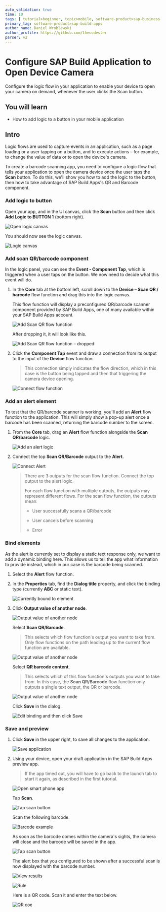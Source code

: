```yaml
---
auto_validation: true
time: 10
tags: [ tutorial>beginner, topic>mobile, software-product>sap-business-technology-platform]
primary_tag: software-product>sap-build-apps
author_name: Daniel Wroblewski
author_profile: https://github.com/thecodester
parser: v2
---
```

 

# Configure SAP Build Application to Open Device Camera
<!-- description --> Configure the logic flow in your application to enable your device to open your camera on demand, whenever the user clicks the Scan button.

## You will learn
  - How to add logic to a button in your mobile application


## Intro
Logic flows are used to capture events in an application, such as a page loading or a user tapping on a button, and to execute actions – for example, to change the value of data or to open the device's camera.

To create a barcode scanning app, you need to configure a logic flow that tells your application to open the camera device once the user taps the **Scan** button. To do this, we'll show you how to add the logic to the button, then how to take advantage of SAP Build Apps's QR and Barcode component.

### Add logic to button

Open your app, and in the UI canvas, click the **Scan** button and then click **Add Logic to BUTTON 1** (bottom right).

![Open logic canvas](Add_logic.png)

You should now see the logic canvas.

![Logic canvas](Add_logic.png)


### Add scan QR/barcode component

In the logic panel, you can see the **Event - Component Tap**, which is triggered when a user taps on the button. We now need to decide what this event will do.

1. In the **Core** tab at the bottom left, scroll down to the **Device – Scan QR / barcode** flow function and drag this into the logic canvas.

    This flow function will display a preconfigured QR/barcode scanner component provided by SAP Build Apps, one of many available within your SAP Build Apps account.  

    ![Add Scan QR flow function](ScanQR.png)

    After dropping it, it will look like this.

    ![Add Scan QR flow function – dropped](ScanQRa.png)


2. Click the **Component Tap** event and draw a connection from its output to the input of the **Device** flow function. 

    >This connection simply indicates the flow direction, which in this case is the button being tapped and then that triggering the camera device opening.

    ![Connect flow function](add_connector.png)



### Add an alert element

To test that the QR/barcode scanner is working, you'll add an **Alert** flow function to the application. This will simply show a pop-up alert once a barcode has been scanned, returning the barcode number to the screen.

1. From the **Core** tab, drag an **Alert** flow function alongside the **Scan QR/barcode** logic.

    ![Add an alert logic](add_alert.png)

2. Connect the top **Scan QR/Barcode** output to the **Alert**.

    ![Connect Alert](add_connector_alert.png)

    >There are 3 outputs for the scan flow function. Connect the top output to the alert logic.
    >
    >For each flow function with multiple outputs, the outputs may represent different flows. For the scan flow function, the outputs mean:
    >
    >- User successfully scans a QR/barcode
    >
    >- User cancels before scanning
    >
    >- Error







### Bind elements 

As the alert is currently set to display a static text response only, we want to add a dynamic binding here. This allows us to tell the app what information to provide instead, which in our case is the barcode being scanned.

1. Select the **Alert** flow function.

2. In the **Properties** tab, find the **Dialog title** property, and click the binding type (currently **ABC** or static text).
    
    ![Currently bound to element](Currently_bound.png)

3. Click **Output value of another node**.

    ![Output value of another node](Output_value.png)

    Select **Scan QR/Barcode**.

    >This selects which flow function's output you want to take from. Only flow functions on the path leading up to the current flow function are available.

    ![Output value of another node](Output_value2.png)

    Select **QR barcode content**.

    >This selects which of this flow function's outputs you want to take from. In this case, the **Scan QR/Barcode** flow function only outputs a single text output, the QR or barcode.

    ![Output value of another node](Output_value3.png)

    Click **Save** in the dialog.

    ![Edit binding and then click Save](Edit_binding.png)





### Save and preview

1. Click **Save** in the upper right, to save all changes to the application.

    ![Save application](Save_app.png)

2. Using your device, open your draft application in the SAP Build Apps preview app.

    >If the app timed out, you will have to go back to the launch tab to start it again, as described in the first tutorial.

    ![Open smart phone app](IMG_3953.PNG)

    Tap **Scan**.

    ![Tap scan button](iphoneapp2.png)

    Scan the following barcode.
   
    ![Barcode example](barcode.gif)
   
    As soon as the barcode comes within the camera's sights, the camera will close and the barcode will be saved in the app.

    ![Tap scan button](iphoneapp2a.png)

    The alert box that you configured to be shown after a successful scan is now displayed with the barcode number.

    ![View results](iphoneapp3.png)

    ![Rule](rule.png)

    Here is a QR code. Scan it and enter the text below.

    ![QR coe](qrcode.png)

    
